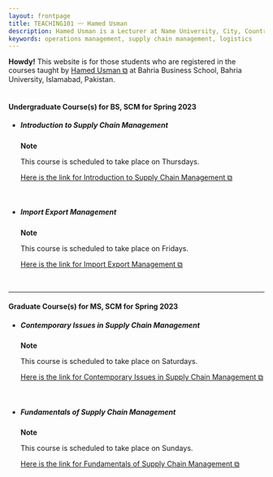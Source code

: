 ```yaml
---
layout: frontpage
title: TEACHING101 〰 Hamed Usman
description: Hamed Usman is a Lecturer at Name University, City, Country. 
keywords: operations management, supply chain management, logistics
---
```

<div class="headline"><b>Howdy!</b> This website is for those students who are registered in the courses taught by <a href="https://hamedusman.github.io" target="_blank" rel="noopener noreferrer">Hamed Usman &#x29c9;</a> at Bahria Business School, Bahria University, Islamabad, Pakistan.
</div>

<br/>

<!--There is no new information at this time.

<br/>

---
-->
<h4>Undergraduate Course(s) for BS, SCM for Spring 2023</h4>
<ul>
<li><h5>Introduction to Supply Chain Management</h5></li>
<div class="note"><p><strong>Note</strong></p>
<p>This course is scheduled to take place on Thursdays.</p>
<p><a href="https://teaching101.github.io/pages/iscm" target="_blank" rel="noopener noreferrer">Here is the link for Introduction to Supply Chain Management &#x29c9;</a></p></div>

<br/>

<li><h5>Import Export Management</h5></li>
<div class="note"><p><strong>Note</strong></p>
<p>This course is scheduled to take place on Fridays.</p>
<p><a href="https://teaching101.github.io/pages/iem" target="_blank" rel="noopener noreferrer">Here is the link for Import Export Management &#x29c9;</a></p></div>
</ul>

<br/>

---

<h4>Graduate Course(s) for MS, SCM  for Spring 2023</h4>
<ul>
<li><h5>Contemporary Issues in Supply Chain Management</h5></li>
<div class="note"><p><strong>Note</strong></p>
<p>This course is scheduled to take place on Saturdays.</p>
<p><a href="https://teaching101.github.io/pages/ciscm" target="_blank" rel="noopener noreferrer">Here is the link for Contemporary Issues in Supply Chain Management &#x29c9;</a></p></div>

<br/>

<li><h5>Fundamentals of Supply Chain Management</h5></li>
<div class="note"><p><strong>Note</strong></p>
<p>This course is scheduled to take place on Sundays.</p
<p><a href="https://teaching101.github.io/pages/fscm" target="_blank" rel="noopener noreferrer">Here is the link for Fundamentals of Supply Chain Management &#x29c9;</a></p></div>
</ul>

<!--
<br/>

---

<h4>Important Information</h4>
<p>There are no new updates.</p>
<ul>
<li>Important Information 1</li>
<li>Important Information 2</li>
<li>Important Information 3</li>
</ul>
-->
